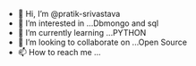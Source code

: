 - 👋 Hi, I’m @pratik-srivastava
- 👀 I’m interested in ...Dbmongo and sql
- 🌱 I’m currently learning ...PYTHON
- 💞️ I’m looking to collaborate on ...Open Source
- 📫 How to reach me ...

<!---
pratik-srivastava/pratik-srivastava is a ✨ special ✨ repository because its `README.md` (this file) appears on your GitHub profile.
You can click the Preview link to take a look at your changes.
--->
